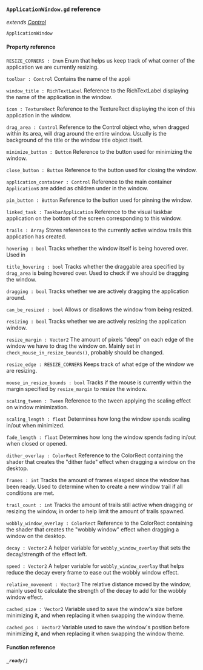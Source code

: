 ### `ApplicationWindow.gd` reference
*extends [Control](https://docs.godotengine.org/en/stable/classes/class_control.html)*

`ApplicationWindow` 

#### Property reference
`RESIZE_CORNERS : Enum`
Enum that helps us keep track of what corner of the application we are currently resizing.

`toolbar : Control`
Contains the name of the appli

`window_title : RichTextLabel`
Reference to the RichTextLabel displaying the name of the application in the window.

`icon : TextureRect`
Reference to the TextureRect displaying the icon of this application in the window.

`drag_area : Control`
Reference to the Control object who, when dragged within its area, will drag around the entire window. Usually is the background of the title or the window title object itself.

`minimize_button : Button`
Reference to the button used for minimizing the window.

`close_button : Button`
Reference to the button used for closing the window.

`application_container : Control`
Reference to the main container `Application`s are added as children under in the window.

`pin_button : Button`
Reference to the button used for pinning the window.

`linked_task : TaskbarApplication`
Reference to the visual taskbar application on the bottom of the screen corresponding to this window.

`trails : Array`
Stores references to the currently active window trails this application has created.

`hovering : bool`
Tracks whether the window itself is being hovered over. Used in 

`title_hovering : bool`
Tracks whether the draggable area specified by `drag_area` is being hovered over. Used to check if we should be dragging the window.

`dragging : bool`
Tracks whether we are actively dragging the application around.

`can_be_resized : bool`
Allows or disallows the window from being resized.

`resizing : bool`
Tracks whether we are actively resizing the application window.

`resize_margin : Vector2`
The amount of pixels "deep" on each edge of the window we have to drag the window on. Mainly set in `check_mouse_in_resize_bounds()`, probably should be changed.

`resize_edge : RESIZE_CORNERS`
Keeps track of what edge of the window we are resizing.

`mouse_in_resize_bounds : bool`
Tracks if the mouse is currently within the margin specified by `resize_margin` to resize the window.

`scaling_tween : Tween`
Reference to the tween applying the scaling effect on window minimization.

`scaling_length : float`
Determines how long the window spends scaling in/out when minimized.

`fade_length : float`
Determines how long the window spends fading in/out when closed or opened.

`dither_overlay : ColorRect`
Reference to the ColorRect containing the shader that creates the "dither fade" effect when dragging a window on the desktop.

`frames : int`
Tracks the amount of frames elasped since the window has been ready. Used to determine when to create a new window trail if all conditions are met.

`trail_count : int`
Tracks the amount of trails still active when dragging or resizing the window, in order to help limit the amount of trails spawned.

`wobbly_window_overlay : ColorRect`
Reference to the ColorRect containing the shader that creates the "wobbly window" effect when dragging a window on the desktop.

`decay : Vector2`
A helper variable for `wobbly_window_overlay` that sets the decay/strength of the effect left.

`speed : Vector2`
A helper variable for `wobbly_window_overlay` that helps reduce the decay every frame to ease out the wobbly window effect.

`relative_movement : Vector2`
The relative distance moved by the window, mainly used to calculate the strength of the decay to add for the wobbly window effect.

`cached_size : Vector2`
Variable used to save the window's size before minimizing it, and when replacing it when swapping the window theme.

`cached_pos : Vector2`
Variable used to save the window's position before minimizing it, and when replacing it when swapping the window theme.

#### Function reference
##### `_ready()`